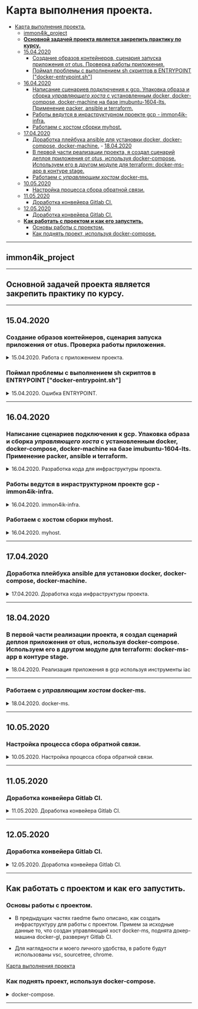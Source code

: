 # Карта выполнения проекта.

- [Карта выполнения проекта.](#карта-выполнения-проекта)
  - [immon4ik_project](#immon4ik_project)
  - [__Основной задачей проекта является закрепить практику по курсу.__](#__основной-задачей-проекта-является-закрепить-практику-по-курсу__)
  - [15.04.2020](#15042020)
    - [Создание образов контейнеров, сценария запуска приложения от otus. Проверка работы приложения.](#создание-образов-контейнеров-сценария-запуска-приложения-от-otus-проверка-работы-приложения)
    - [Поймал проблемы с выполнением sh скриптов в ENTRYPOINT \["docker-entrypoint.sh"\]](#поймал-проблемы-с-выполнением-sh-скриптов-в-entrypoint-docker-entrypointsh)
  - [16.04.2020](#16042020)
    - [Написание сценариев подключения к gcp. Упаковка образа и сборка _управляющего хоста_ с установленным docker, docker-compose, docker-machine на базе imubuntu-1604-lts. Применение packer, ansible и terraform.](#написание-сценариев-подключения-к-gcp-упаковка-образа-и-сборка-_управляющего-хоста_-с-установленным-docker-docker-compose-docker-machine-на-базе-imubuntu-1604-lts-применение-packer-ansible-и-terraform)
    - [Работы ведутся в инраструктурном проекте gcp - immon4ik-infra.](#работы-ведутся-в-инраструктурном-проекте-gcp---immon4ik-infra)
    - [Работаем с хостом сборки myhost.](#работаем-с-хостом-сборки-myhost)
  - [17.04.2020](#17042020)
    - [Доработка плейбука ansible для установки docker, docker-compose, docker-machine.](#доработка-плейбука-ansible-для-установки-docker-docker-compose-docker-machine)  - [18.04.2020](#18042020)
    - [В первой части реализации проекта, я создал сценарий деплоя приложения от otus, используя docker-compose. Используем его в другом модуле для terraform: docker-ms-app в контуре stage.](#в-первой-части-реализации-проекта-я-создал-сценарий-деплоя-приложения-от-otus-используя-docker-compose-используем-его-в-другом-модуле-для-terraform-docker-ms-app-в-контуре-stage)
    - [Работаем с _управляющим хостом_ docker-ms.](#работаем-с-_управляющим-хостом_-docker-ms)
  - [10.05.2020](#10052020)
    - [Настройка процесса сбора обратной связи.](#настройка-процесса-сбора-обратной-связи)
  - [11.05.2020](#11052020)
    - [Доработка конвейера Gitlab CI.](#доработка-конвейера-gitlab-ci)
  - [12.05.2020](#12052020)
    - [Доработка конвейера Gitlab CI.](#доработка-конвейера-gitlab-ci-1)
  - [__Как работать с проектом и как его запустить.__](#__как-работать-с-проектом-и-как-его-запустить__)
    - [Основы работы с проектом.](#основы-работы-с-проектом)
    - [Как поднять проект, используя docker-compose.](#как-поднять-проект-используя-docker-compose)

------------------

## immon4ik_project

------------------

## __Основной задачей проекта является закрепить практику по курсу.__

------------------

## 15.04.2020

### Создание образов контейнеров, сценария запуска приложения от otus. Проверка работы приложения.

<details>
  <summary>15.04.2020. Работа с приложением проекта.</summary>

- Поднятие хоста с помощью docker-machine для тестирования работ приложения от otus.

```bash
export GOOGLE_PROJECT=my_project
docker-machine create --driver google \
 --google-machine-image "ubuntu-os-cloud/global/images/ubuntu-1604-xenial-v20200407" \
 --google-disk-size "50" --google-disk-type "pd-standard" \
 --google-machine-type "n1-standard-1" --google-zone europe-west1-b docker-project

```

- Для проверки работы добавляем правило firewall созданному хосту docker-project.

```bash
gcloud compute firewall-rules create docker-machine-allow-http \
  --allow tcp:80 \
  --target-tags=docker-machine \
  --description="Allow http connections" \
  --direction=INGRESS

gcloud compute firewall-rules create docker-machine-allow-https \
  --allow tcp:443 \
  --target-tags=docker-machine \
  --description="Allow https connections" \
  --direction=INGRESS

gcloud compute firewall-rules create rabbitmq \
  --allow tcp:8081 \
  --target-tags=docker-machine \
  --description="Allow RabbitMQ Mgmt connections" \
  --direction=INGRESS

gcloud compute firewall-rules create project-ui \
  --allow tcp:8000 \
  --target-tags=docker-machine \
  --description="Allow Project UI connections" \
  --direction=INGRESS

```

- Переходим к работе с docker-project.

```bash
eval $(docker-macine env docker-project)

```

- Создадим две сети docker.

```bash
docker network create back_net --subnet=10.0.2.0/24
docker network create front_net --subnet=10.0.1.0/24

```

- Запустим котейнер mongodb в подсети back_net.

```bash
docker run -d --network=back_net --name mongo_db \
 --network-alias=crawler_db mongo:latest

```

- Подключем mongodb к сети front_net.

```bash
docker network connect --alias ui_db front_net mongo_db

```

- Запустим контейнер rabbitmq в подсети back_net.

```bash
# Проброшен порт в консоль управления.
docker run -d --network=back_net -p 8081:15672 --hostname my_rabbit_mq --name rabbit_mq \
 --network-alias=crawler_mq --network-alias=ui_mq rabbitmq:3-management

# Без консоли управления.
docker run -d --network=back_net --hostname my_rabbit_mq --name rabbit_mq \
 --network-alias=crawler_mq --network-alias=ui_mq rabbitmq:3.8.3-alpine

```

- Входим в dockerhub для билда в него образов.

```bash
docker login -u mylogin -p mypass
```

- Пробуем собрать образ для project-crawler.
src/project-crawler/Dockerfile:

```dockerfile
FROM python:3.6.0-alpine

WORKDIR /app
COPY . /app

RUN apk --no-cache --update add build-base=0.4-r1 \
    && pip install -r /app/requirements.txt \
    && apk del build-base

ENV MONGO crawler_db
ENV MONGO_PORT 27017
ENV RMQ_HOST crawler_mq
ENV RMQ_QUEUE project
ENV RMQ_USERNAME guest
ENV RMQ_PASSWORD guest
ENV CHECK_INTERVAL 60
ENV EXCLUDE_URLS .*github.com

RUN chmod +x docker-entrypoint.sh
COPY docker-entrypoint.sh /usr/local/bin/
RUN chmod +x /usr/local/bin/docker-entrypoint.sh
RUN ln -s usr/local/bin/docker-entrypoint.sh /

ENTRYPOINT ["docker-entrypoint.sh"]
# ENTRYPOINT sleep 10 && python3 -u crawler/crawler.py https://vitkhab.github.io/search_engine_test_site/

```

- Пишем docker-entrypoint.sh для контейнера crawler.

```bash
#!/bin/sh
set -e

sleep 5
cd crawler && python3 -u crawler.py https://vitkhab.github.io/search_engine_test_site/

```

- Билдим образ crawler в свой docker hub.

```bash
docker build -t immon/project-crawler:1.0 ./project-crawler

```

- Запустим контейнер с crawler в сети back_net.

```bash
docker run -d --network=back_net --name crawler --restart always \
 --network-alias=crawler immon/project-crawler:1.0

```

- Пишем Dockerfile билда образ для контейнера ui.
src/project-ui/Dockerfile:

```dockerfile
FROM python:3.8.2-alpine

WORKDIR /app
COPY . /app

RUN apk --no-cache --update add build-base=0.5-r1 \
    && pip install -r /app/requirements.txt \
    && apk del build-base

ENV MONGO ui_db
ENV MONGO_PORT 27017
ENV FLASK_APP ui.py

RUN chmod +x docker-entrypoint.sh
COPY docker-entrypoint.sh /usr/local/bin/
RUN chmod +x /usr/local/bin/docker-entrypoint.sh
RUN ln -s usr/local/bin/docker-entrypoint.sh /

ENTRYPOINT ["docker-entrypoint.sh"]
# ENTRYPOINT cd ui && gunicorn ui:app -b 0.0.0.0

```

- Пишем docker-entrypoint.sh для контейнера ui.

```bash
#!/bin/sh
set -e

cd ui && gunicorn ui:app -b 0.0.0.0

```

- Билдим образ project-ui в свой docker hub.

```bash
docker build -t immon/project-ui:1.0 ./project-ui

```

- Запустим контейнер с crawler в сети front_net.

```bash
docker run -d --network=front_net -p 8000:8000 --name ui --restart always \
 --network-alias=ui immon/project-ui:1.0

```

- Пишем параметризированый yml для запуска приложения при помощи docker-compose:
/src/docker-compose.yml

```yml
version: '3.7'
services:
  mongo_db:
    image: ${MONGO_DB_IMAGE}
    volumes:
      - ${MONGO_DB_VOL_NAME}:${MONGO_DB_VOL_DEST}
    networks:
        back_net:
            aliases:
                - ${MONGO_DB_BACK_NET_ALIAS}
        front_net:
            aliases:
                - ${MONGO_DB_FRONT_NET_ALIAS}
  rabbit_mq:
    depends_on:
      - mongo_db
    image: ${RABBIT_MQ_IMAGE}
    volumes:
      - ${RABBIT_MQ_VOL_HOME_NAME}:${RABBIT_MQ_VOL_HOME_DEST}
      - ${RABBIT_MQ_VOL_CONFIG_NAME}:${RABBIT_MQ_VOL_CONFIG_DEST}
    networks:
      back_net:
        aliases:
          - ${RABBIT_MQ_BACK_NET_ALIAS}
  crawler:
    build: ${CRAWLER_BUILD_PATH}
    depends_on:
      - rabbit_mq
    image: ${DOCKER_HUB_USERNAME}/${CRAWLER_IMAGE}:${CRAWLER_IMAGE_VERSION}
    volumes:
      - ${CRAWLER_VOL_NAME}:${CRAWLER_VOL_DEST}
    networks:
      - ${NETWORK_BACK_NET}
  ui:
    build: ${UI_BUILD_PATH}
    depends_on:
      - crawler
    image: ${DOCKER_HUB_USERNAME}/${UI_IMAGE}:${UI_IMAGE_VERSION}
    volumes:
      - ${UI_VOL_NAME}:${UI_VOL_DEST}
    ports:
      - ${UI_PORT}:${UI_PORT}/tcp
    networks:
      - ${NETWORK_FRONT_NET}

volumes:
  db_crawler:
  mq_rabbit_home:
  mq_rabbit_config:
  bot_crawler:
  app_ui:

networks:
  back_net:
    driver: ${NETWORK_BACK_NET_DRIVER}
    ipam:
      driver: default
      config:
        - subnet: ${NETWORK_BACK_NET_SUBNET}
  front_net:
    driver: ${NETWORK_FRONT_NET_DRIVER}
    ipam:
      driver: default
      config:
        - subnet: ${NETWORK_FRONT_NET_SUBNET}

```

- Переменные вынесены в отдельный файл .env, gпример файла, переопределяющего инструкции docker-compose.yml - docker-compose.override.yml.example.
/src/.env

```env
# Общие переменные среды всего проекта.
COMPOSE_PROJECT_NAME=immon4ik_project
DOCKER_HUB_USERNAME=immon
NETWORK_BACK_NET=back_net
NETWORK_FRONT_NET=front_net
NETWORK_BACK_NET_DRIVER=bridge
NETWORK_FRONT_NET_DRIVER=bridge
NETWORK_BACK_NET_SUBNET=10.0.5.0/24
NETWORK_FRONT_NET_SUBNET=10.0.4.0/24

# Переменные среды окружения mongo_db.
MONGO_DB_IMAGE=mongo:latest
MONGO_DB_VOL_NAME=db_crawler
MONGO_DB_VOL_DEST=/data/db
MONGO_DB_BACK_NET_ALIAS=crawler_db
MONGO_DB_FRONT_NET_ALIAS=ui_db

# Переменные среды окружения rabbit_mq.
RABBIT_MQ_IMAGE=rabbitmq:3.8.3-alpine
RABBIT_MQ_VOL_HOME_NAME=mq_rabbit_home
RABBIT_MQ_VOL_HOME_DEST=/var/lib
RABBIT_MQ_VOL_CONFIG_NAME=mq_rabbit_config
RABBIT_MQ_VOL_CONFIG_DEST=/etc/rabbitmq
RABBIT_MQ_BACK_NET_ALIAS=crawler_mq

# Переменные среды окружения crawler.
CRAWLER_BUILD_PATH=./project-crawler
CRAWLER_IMAGE=project-crawler
CRAWLER_IMAGE_VERSION=1.1
CRAWLER_VOL_NAME=bot_crawler
CRAWLER_VOL_DEST=/app

# Переменные среды окружения ui.
UI_BUILD_PATH=./project-ui
UI_IMAGE=project-ui
UI_IMAGE_VERSION=1.1
UI_VOL_NAME=app_ui
UI_VOL_DEST=/app
UI_PORT=8000

```

- Запускаем поднятие приложения, проверку списка контейнеров и их лог с промощью docker-compose:

```bash
dockr-compose up -d
dockr-compose ps -a
dockr-compose logs mongo_db rabbit_mq crawler ui

```

[Карта выполнения проекта](#карта-выполнения-проекта)

</details>

### Поймал проблемы с выполнением sh скриптов в ENTRYPOINT ["docker-entrypoint.sh"]

<details>
  <summary>15.04.2020. Ошибка ENTRYPOINT.</summary>

Ошибка - “exec: “docker-entrypoint.sh”: stat docker-entrypoint.sh: no such file or directory”. На windows хостах их следует создавать с параметром "select end of line sequence" равным LF или в nix системе - <https://stackoverflow.com/questions/55786898/standard-init-linux-go190-exec-user-process-caused-exec-format-error-when-ru>

[Карта выполнения проекта](#карта-выполнения-проекта)

</details>

------------------

## 16.04.2020

### Написание сценариев подключения к gcp. Упаковка образа и сборка _управляющего хоста_ с установленным docker, docker-compose, docker-machine на базе imubuntu-1604-lts. Применение packer, ansible и terraform.

<details>
  <summary>16.04.2020. Разработка кода для инфраструктуры проекта.</summary>

- Для выполнения проекта используется windows хост:

```powershell
Get-ComputerInfo
WindowsBuildLabEx                                       : 14393.3595.amd64fre.rs1_release_inmarket.200312-1730
WindowsCurrentVersion                                   : 6.3
WindowsEditionId                                        : ServerStandard
WindowsInstallationType                                 : Server
[...]
$PSVersionTable.PSVersion
Major  Minor  Build  Revision
-----  -----  -----  --------
5      1      14393  3471

```

- На хост предварительно установлены: 1. VSC - <https://code.visualstudio.com/download>; 2. Python27 - <https://www.python.org/downloads/windows/>; 3. Cloud SDK - <https://cloud.google.com/sdk/docs/>; 4. Ruby - <https://rubyinstaller.org/downloads/>; 5. OpenSSH - <https://github.com/PowerShell/Win32-OpenSSH>

- Установлены дополнения для vsc, сгенерированы и добавлены ssh ключи. Выполнена регистрация и инициализация в gcp - <https://cloud.google.com/?hl=RU>, создан проект в gcp для управляющего хоста на базе imubuntu-1604-lts - immon4ik-infra, создан сервисный аккаунт, скачан json-ключ. Полезный пул комманд:

```powershell
gcloud init
gcloud auth login
gcloud auth list
gcloud projects create PROJECT_ID
gcloud auth application-default login
gcloud iam service-accounts create [SA-NAME] `
    --description "[SA-DESCRIPTION]" `
    --display-name "[SA-DISPLAY-NAME]"

```

[Карта выполнения проекта](#карта-выполнения-проекта)

</details>

### Работы ведутся в инраструктурном проекте gcp - immon4ik-infra.

<details>
  <summary>16.04.2020. immon4ik-infra.</summary>

- Создадим сборочный хост в gcp т.к. для корректной работы связки packer, ansible, terraform предпочтительней использовать *nix систему(_подсистема WSL в процессе тестирования_):

```powershell
gcloud compute instances create myhost `
 --boot-disk-size=10GB `
 --image-family ubuntu-1604-lts `
 --image-project=ubuntu-os-cloud `
 --machine-type=g1-small `
 --tags ih1 `
 --restart-on-failure `
 --metadata-from-file startup-script=gcp/scripts/install.sh
[...]
c
```

- Создаем загрузочный скрипт - <https://cloud.google.com/compute/docs/startupscript#gcloud_2> - gcp/scripts/install.sh:

```bash
#!/bin/bash

# Обновляем и устанавливаем софт.
sudo apt --assume-yes update
sudo apt --assume-yes upgrade
sudo apt --assume-yes install ruby-full ruby-bundler build-essential wget git python-apt python-pip unzip

# Обновляем pip.
sudo pip install --upgrade pip

# Ставим ansible.
sudo apt --assume-yes install ansible

# Переменные среды окружения с актуальными версиями terraform и packer.
export VER_TERRAFORM="0.12.24"
export VER_PACKER="1.5.5"

# Качаем terraform и packer.
sudo wget https://releases.hashicorp.com/terraform/${VER_TERRAFORM}/terraform_${VER_TERRAFORM}_linux_amd64.zip
sudo wget https://releases.hashicorp.com/packer/${VER_PACKER}/packer_${VER_PACKER}_linux_amd64.zip

# Распаковываем terraform и packer.
sudo unzip terraform_${VER_TERRAFORM}_linux_amd64.zip
sudo unzip packer_${VER_PACKER}_linux_amd64.zip

# Ставим terraform и packer.
sudo mv terraform /usr/local/bin/
sudo mv packer /usr/local/bin/

# Линкуем terraform и packer.
sudo -H -u immon4ik bash -c 'which terraform'
sudo -H -u immon4ik bash -c 'which packer'
sudo -H -u immon4ik bash -c 'which ansible'
sudo -H -u immon4ik bash -c 'which pip'

# Проверка версии софта.
git --version
terraform -v
packer -v
ansible --version

```

- Команды для проверки и возможного дебага:

```powershell
ssh immon4ik@ip_myhost
cat /var/log/syslog
sudo google_metadata_script_runner --script-type startup --debug

gcloud compute instances add-metadata myhost `
 --metadata-from-file startup-script=gcp/scripts/install.sh

```

[Карта выполнения проекта](#карта-выполнения-проекта)

</details>

### Работаем с хостом сборки myhost.

<details>
  <summary>16.04.2020. myhost.</summary>

- Выполнена инициализация и вход в gcp. Для синхронизации файлов на хосте сборки и windows хоста настроен плагин для vsc - SFTP - <https://github.com/liximomo/vscode-sftp.git>:  
./vscode/sftp.json  

```json
{
  "name": "myhost",
  "host": "ip_myhost",
  "protocol": "sftp",
  "port": 22,
  "username": "immon4ik",
  "privateKeyPath": "path/my_ssh",
  "remotePath": "path/my_project_folder",
  "downloadOnOpen": true,
  "uploadOnSave": true,
  "watcher": {
    "files": "**/*",
    "autoUpload": true,
    "autoDelete": true
    },
  "ignore": [".vscode", ".git", ".DS_Store"]
}

```

- Пишем шаблон для packer, плейбук для ansible:
/gcp/packer/docker-ms.json

```json
{
    "variables": {
        "project_id": null,
        "source_image_family": null,
        "machine_type": "g1-small",
        "image_description": "img for docker-ms",
        "disk_size": "10",
        "network": "default",
        "tags": "docker-ms"
    },
    "builders": [
        {
            "type": "googlecompute",
            "project_id": "{{ user `project_id` }}",
            "image_name": "docker-ms-{{timestamp}}",
            "image_family": "docker-ms-base",
            "source_image_family": "{{ user `source_image_family` }}",
            "zone": "europe-west1-b",
            "ssh_username": "immon4ik",
            "machine_type": "{{ user `machine_type` }}",
            "image_description": "{{ user `image_description` }}",
            "disk_size": "{{ user `disk_size` }}",
            "network": "{{ user `network` }}",
            "tags": "{{ user `tags` }}"
        }
    ],
    "provisioners": [
        {
            "type": "ansible",
            "playbook_file": "ansible/playbooks/packer_docker_ms.yml"
        }
    ]
}

```

[Карта выполнения проекта](#карта-выполнения-проекта)

</details>

------------------

## 17.04.2020

### Доработка плейбука ansible для установки docker, docker-compose, docker-machine.

<details>
  <summary>17.04.2020. Доработка кода инфраструктуры проекта.</summary>

- Пишем\дорабатываем плейбук ansible для установки docker, docker-compose, docker-machine:
/gcp/ansible/playbooks/packer_docker_ms.yml

```yml
- hosts: all
  become: yes
  gather_facts: false
  tasks:
  - name: Install docker packages
    remote_user: immon4ik
    apt:
      name: "{{ item }}"
      state: present
      update_cache: yes
    with_items:
      - apt-transport-https
      - ca-certificates
      - curl
      - software-properties-common
    tags:
      - docker-ms
  - name: Add Docker s official GPG key
    remote_user: immon4ik
    apt_key:
      url: https://download.docker.com/linux/ubuntu/gpg
      state: present
    tags:
      - docker-ms
  - name: Verify that we have the key with the fingerprint
    remote_user: immon4ik
    apt_key:
      id: 0EBFCD88
      state: present
    tags:
      - docker-ms
  - name: Set up the stable repository
    remote_user: immon4ik
    apt_repository:
      repo: deb [arch=amd64] https://download.docker.com/linux/ubuntu xenial stable
      state: present
      update_cache: yes
    tags:
      - docker-ms
  - name: Update apt packages
    remote_user: immon4ik
    apt:
      update_cache: yes
    tags:
      - docker-ms
  - name: Install docker
    remote_user: immon4ik
    apt:
      name: docker-ce
      state: present
      update_cache: yes
    tags:
      - docker-ms
  - name: Add remote "immon4ik" user to "docker" group
    remote_user: immon4ik
    user:
      name: "immon4ik"
      group: "docker"
      append: yes
    tags:
      - docker-ms
  - name: Install docker-compose
    remote_user: immon4ik
    get_url:
      url : https://github.com/docker/compose/releases/download/1.25.5/docker-compose-Linux-x86_64
      dest: /usr/local/bin/docker-compose
      group: docker
      mode: 'u+x,g+x,o+x'
    tags:
      - docker-ms
  - name: Install docker-machine
    remote_user: immon4ik
    get_url:
      url : https://github.com/docker/machine/releases/download/v0.16.2/docker-machine-Linux-x86_64
      dest: /usr/local/bin/docker-machine
      group: docker
      mode: 'u+x,g+x,o+x'
    tags:
      - docker-ms

```

- Запускаем проверку и создание образа:

```bash
cd gcp
packer validate -var-file=packer/variables.json packer/docker-ms.json
packer build -var-file=packer/variables.json packer/docker-ms.json
[...]
cat /packer/images_version.txt
17.04.2020
----------
ubuntu-1604-lts, docker, docker-compose, docker-machine:
v.1.1 - docker-ms-1587128793
v.1.1 - docker-ms-1587131816
v.1.3 - docker-ms-1587132771
v.1.4 - docker-ms-1587133818
v.1.5 - docker-ms-1587136740

```

- Пишем параметризированную инструкцию по поднятию _управляющего хоста_ используя terraform в виде модуля:  
/gcp/terraform/modules/docker-ms/main.tf

```t
# Основное ресурса инстанса.
resource "google_compute_instance" "docker-ms" {
  count        = var.count_app
  name         = "${var.name_app}-${count.index}"
  machine_type = var.machine_type
  zone         = var.zone
  tags         = var.tags
  boot_disk {
    initialize_params {
      image = var.app_disk_image
    }
  }

  # Метки
  labels = {
    ansible_group = var.label_ansible_group
    env           = var.label_env
  }

  # Параметры пользователя.
  metadata = {
    ssh-keys = "${var.user_name}:${file(var.public_key_path)}"
  }

  # Настройки сети.
  network_interface {
    network = var.network_name
    access_config {
      nat_ip = google_compute_address.app_ip.address
    }
  }

  # Параметры подключения провижионеров.
  connection {
    type        = var.connection_type
    host        = self.network_interface[0].access_config[0].nat_ip
    user        = var.user_name
    agent       = false
    private_key = file(var.private_key_path)
  }

  # Зависимости.
  # depends_on = [var.modules_depends_on]

  # Провижионеры.
  # provisioner "file" {
  #   source      = "${path.module}/files/set_env.sh"
  #   destination = "/tmp/set_env.sh"
  # }

  # provisioner "remote-exec" {
  #   inline = [
  #     "/bin/chmod +x /tmp/set_env.sh",
  #     "/tmp/set_env.sh ${var.database_url}",
  #   ]
  # }
}

# Основное ресурса брандмауэра.
# resource "google_compute_firewall" "firewall_puma" {
#   name    = var.fw_name
#   network = var.network_name
#   allow {
#     protocol = var.fw_allow_protocol
#     ports    = var.fw_allow_ports
#   }
#   source_ranges = var.fw_source_ranges
#   target_tags   = var.tags
# }

# Основное ресурса адреса хоста.
resource "google_compute_address" "app_ip" {
  name   = var.app_ip_name
  region = var.region
}

```

- Параметризируем переменные модуля docker-ms:  
/gcp/terraform/modules/docker-ms/variables.tf

```t
variable count_app {
  type    = string
  default = "1"
}

variable name_app {
  type    = string
  default = "docker-ms"
}

variable machine_type {
  type    = string
  default = "g1-small"
}

variable zone {
  type    = string
  default = "europe-west1-b"
}

variable region {
  type    = string
  default = "europe-west-1"
}

variable tags {
  type    = list(string)
  default = ["docker-ms", "http-server"]
}

variable app_disk_image {
  default = "docker-ms-1587136740"
}

variable label_ansible_group {
  type    = string
  default = "docker-ms"
}

variable label_env {
  type        = string
  description = "dev, stage, prod and etc."
  default     = "dev"
}

variable network_name {
  type    = string
  default = "default"
}

variable user_name {
  type    = string
  default = "immon4ik"
}

variable public_key_path {
  type    = string
  default = ""
}

variable private_key_path {
  type    = string
  default = ""
}

variable connection_type {
  type    = string
  default = "ssh"
}

variable app_ip_name {
  type    = string
  default = "docker-ms-ip"
}

variable fw_name {
  type    = string
  default = "allow-project-default"
}

variable fw_allow_protocol {
  type    = string
  default = "tcp"
}

variable fw_allow_ports {
  type    = list(string)
  default = ["8000"]
}

variable fw_source_ranges {
  type    = list(string)
  default = ["0.0.0.0/0"]
}

variable modules_depends_on {
  type    = any
  default = null
}

```

- Добавляем вывод внешнего адреса поднятого _управляющего хоста_:
/gcp/terraform/modules/docker-ms/outputs.tf

```t
output "docker-ms_external_ip" {
  value = google_compute_instance.docker-ms[*].network_interface[0].access_config[0].nat_ip
}

```

- Напишем сценарий для поднятия _управляющего хоста_ в рамках контура dev:
/gcp/terraform/dev/main.tf

```t
terraform {
  # Версия terraform
  required_version = "~>0.12.24"
}

provider "google" {
  # Версия провайдера
  version = "~>2.15"
  project = var.project
  region  = var.region
}

module "docker-ms" {
  source           = "../modules/docker-ms"
  public_key_path  = var.public_key_path
  private_key_path = var.private_key_path
  zone             = var.zone
  region           = var.region
  app_disk_image   = var.app_disk_image
  label_env        = var.label_env
}

module "vpc" {
  source           = "../modules/vpc"
  source_ranges    = var.source_ranges
  public_key_path  = var.public_key_path
  private_key_path = var.private_key_path
}

```

- Параметризируем переменные контура dev:
/gcp/terraform/dev/variables.tf

```t
variable project {
  description = "Project ID"
}
variable region {
  description = "Region"
  default     = "europe-west1"
}

variable zone {
  description = "Zone"
  default     = "europe-west1-b"
}

variable public_key_path {
  description = "Path to the public key used for ssh access"
}

variable private_key_path {
  description = "Path to the private key used for ssh access"
}
variable disk_image {
  description = "Disk image"
}

variable count_app {
  default = "1"
}

variable name_app {
  default = "docker-ms"
}

variable health_check_port {
  description = "Port for healthcheck backend service."
}

variable instance_group_name_port {
  default = "http"
}

variable instance_group_port {
  default = "8000"
}

variable forwarding_rule_port_range {
  default = "80"
}

variable hc_check_interval_sec {
  default = "1"
}

variable hc_timeout_sec {
  default = "1"
}

variable app_disk_image {
  description = "Disk image for docker-ms"
  default     = "docker-ms-1587136740"
}

variable label_env {
  type        = string
  description = "dev, stage, prod and etc."
  default     = "dev"
}

variable source_ranges {
  description = "Allowed IP addresses"
  default     = ["0.0.0.0/0"]
}

```

- Изменяем значения переменных для контура dev:
/gcp/terraform/dev/terraform.tfvats

```t
project               = "immon4ik-infra"
public_key_path       = "~/otus/key/ssh/immon4ik.pub"
private_key_path      = "~/otus/key/ssh/immon4ik.pri"
disk_image            = "docker-ms-1587136740"
count_app             = "1"
health_check_port     = "8000"
hc_check_interval_sec = "1"
hc_timeout_sec        = "1"
label_env             = "dev"

```

- Переходим в папку контура dev. Форматируем синтаксис terraform. Инициализируем модули, проверяем возможность создания и собираем _управляющий хост_:

```bash
cd dev
terraform init
terraform fmt
terraform plan
terraform apply --auto-approve

```

- Полезные команды:

```bash
terraform import module.vpc.google_compute_firewall.firewall_ssh default-allow-ssh

```

- Входим на созданный хост. Проверяем работоспособность docker, docker-compose и docker-machine. __Данный хост в дальнейшем планируется использовать, как _управляющий хост_, для реализации управления жизнью приложения при помощи Gitlab CI.__

[Карта выполнения проекта](#карта-выполнения-проекта)

</details>

------------------

## 18.04.2020

### В первой части реализации проекта, я создал сценарий деплоя приложения от otus, используя docker-compose. Используем его в другом модуле для terraform: docker-ms-app в контуре stage.

<details>
  <summary>18.04.2020. Реализация приложения в gcp используя инструменты iac</summary>

- Пишем параметризированную инструкцию по поднятию _управляющего хоста_ используя terraform в виде модуля:  
/gcp/terraform/modules/docker-ms-app/main.tf

```t
# Основное ресурса инстанса.
resource "google_compute_instance" "docker-ms-app" {
  count        = var.count_app
  name         = "${var.name_app}-${count.index}"
  machine_type = var.machine_type
  zone         = var.zone
  tags         = var.tags
  boot_disk {
    initialize_params {
      image = var.app_disk_image
    }
  }

  # Метки
  labels = {
    ansible_group = var.label_ansible_group
    env           = var.label_env
  }

  # Параметры пользователя.
  metadata = {
    ssh-keys = "${var.user_name}:${file(var.public_key_path)}"
  }

  # Настройки сети.
  network_interface {
    network = var.network_name
    access_config {
      nat_ip = google_compute_address.docker-ms-app-app_ip.address
    }
  }

  # Параметры подключения провижионеров.
  connection {
    type        = var.connection_type
    host        = self.network_interface[0].access_config[0].nat_ip
    user        = var.user_name
    agent       = false
    private_key = file(var.private_key_path)
  }

  # Зависимости.
  # depends_on = [var.modules_depends_on]

  # Провижионеры.
  provisioner "file" {
    source      = "${path.module}/files/"
    destination = "/tmp"
  }

  provisioner "remote-exec" {
    inline = [
      "/bin/chmod +x /tmp/deploy.sh",
      "/tmp/deploy.sh",
    ]
  }
}

# Основное ресурса брандмауэра.
resource "google_compute_firewall" "firewall_otus_app" {
  name    = var.fw_name
  network = var.network_name
  allow {
    protocol = var.fw_allow_protocol
    ports    = var.fw_allow_ports
  }
  source_ranges = var.fw_source_ranges
  target_tags   = var.tags
}

# Основное ресурса адреса хоста.
resource "google_compute_address" "docker-ms-app-app_ip" {
  name   = var.app_ip_name
  region = var.region
}

```

- Параметризируем переменные модуля docker-ms-app:  
/gcp/terraform/modules/docker-ms-app/variables.tf

```t
variable count_app {
  type    = string
  default = "1"
}

variable name_app {
  type    = string
  default = "docker-ms-app"
}

variable machine_type {
  type    = string
  default = "g1-small"
}

variable zone {
  type    = string
  default = "europe-west1-b"
}

variable region {
  type    = string
  default = "europe-west-1"
}

variable tags {
  type    = list(string)
  default = ["docker-ms", "http-server", "docker"]
}

variable app_disk_image {
  default = "docker-ms-1587136740"
}

variable label_ansible_group {
  type    = string
  default = "docker-ms"
}

variable label_env {
  type        = string
  description = "dev, stage, prod and etc."
  default     = "stage"
}

variable network_name {
  type    = string
  default = "default"
}

variable user_name {
  type    = string
  default = "immon4ik"
}

variable public_key_path {
  type    = string
  default = ""
}

variable private_key_path {
  type    = string
  default = ""
}

variable connection_type {
  type    = string
  default = "ssh"
}

variable app_ip_name {
  type    = string
  default = "docker-ms-app-ip"
}

variable fw_name {
  type    = string
  default = "allow-project-default"
}

variable fw_allow_protocol {
  type    = string
  default = "tcp"
}

variable fw_allow_ports {
  type    = list(string)
  default = ["8000"]
}

variable fw_source_ranges {
  type    = list(string)
  default = ["0.0.0.0/0"]
}

variable modules_depends_on {
  type    = any
  default = null
}

```

- Изменяем значения переменных для контура stage:
/gcp/terraform/dev/terraform.tfvats

```t
project               = "immon4ik-infra"
public_key_path       = "~/otus/key/ssh/immon4ik-for-terraform.pub"
private_key_path      = "~/otus/key/ssh/immon4ik-for-terraform.pri"
disk_image            = "docker-ms-1587136740"
count_app             = "1"
health_check_port     = "8000"
hc_check_interval_sec = "1"
hc_timeout_sec        = "1"
label_env             = "stage"

```

- Переходим в папку контура stage. Форматируем синтаксис terraform. Инициализируем модули, проверяем возможность создания и собираем _хост с приложением от otus_:

```bash
cd stage
terraform init
terraform fmt
terraform plan
terraform apply --auto-approve

```

__Заходим в браузере, по адресу созданного хоста и проверяем работоспособность приложения: <http://iphost:8000>__

__В дополнение были созданы вспомогательные параметризированнные модули. Весь актуальный код можно найти в /gcp.__

[Карта выполнения проекта](#карта-выполнения-проекта)

</details>

------------------

### Работаем с _управляющим хостом_ docker-ms.

<details>
  <summary>18.04.2020. docker-ms.</summary>

- Выполнена инициализация и вход в gcp. Для разграничения зон был создан отдельный проект immon4ik-docker.

```bash
gcloud init
gcloud auth login
gcloud auth list
gcloud auth application-default login
export GOOGLE_PROJECT=my_project

```

- Cинхронизации файлов windows хоста и _управляющего хоста_ настроена через плагин для vsc - SFTP - <https://github.com/liximomo/vscode-sftp.git>.

- Проверяем наличие необходимых правил firewall(80,443,8000) в проекте immon4ik-docker, при необходимости добавляем недостающие.

```bash
gcloud compute firewall-rules list

gcloud compute firewall-rules create docker-machine-allow-http \
  --allow tcp:80 \
  --target-tags=docker-machine \
  --description="Allow http connections" \
  --direction=INGRESS

gcloud compute firewall-rules create docker-machine-allow-https \
  --allow tcp:443 \
  --target-tags=docker-machine \
  --description="Allow https connections" \
  --direction=INGRESS

gcloud compute firewall-rules create rabbitmq \
  --allow tcp:8081 \
  --target-tags=docker-machine \
  --description="Allow RabbitMQ Mgmt connections" \
  --direction=INGRESS

gcloud compute firewall-rules create project-ui \
  --allow tcp:8000 \
  --target-tags=docker-machine \
  --description="Allow Project UI connections" \
  --direction=INGRESS

```

- Создан хост docker-gl используя docker-machine:

```bash
docker-machine create --driver google \
 --google-machine-image "ubuntu-os-cloud/global/images/ubuntu-1604-xenial-v20200407" \
 --google-disk-size "50" --google-disk-type "pd-standard" \
 --google-machine-type "n1-standard-1" --google-zone europe-west1-b docker-gl

```

- Переходим к работе с docker-gl.

```bash
eval $(docker-machine env docker-gl)

```

- Пишем сценарий установки Gitlab на хост docker-gl:  
gitlab-ci/docker-compose.yml

```yml
web:
  image: 'gitlab/gitlab-ce:latest'
  restart: always
  hostname: 'gitlab.example.com'
  environment:
    GITLAB_OMNIBUS_CONFIG: |
      external_url '${GITLAB_CI_URL:-http://127.0.0.1}'
  ports:
    - '80:80'
    - '443:443'
    - '2222:22'
  volumes:
    - '/srv/gitlab/config:/etc/gitlab'
    - '/srv/gitlab/logs:/var/log/gitlab'
    - '/srv/gitlab/data:/var/opt/gitlab'

```

- Поднимаем контейнер с GitLab CI на хосте docker-gitlab используя docker-compose:

```bash
export GITLAB_CI_URL=http://my_docker-gl_host_ip/
docker-machine ssh docker-gl sudo mkdir -p /srv/gitlab/config /srv/gitlab/data /srv/gitlab/logs
docker-compose -f ./gitlab-ci/docker-compose.yml config
docker-compose -f ./gitlab-ci/docker-compose.yml up -d

```

- Проверяем работу Gitlab CI - <http://my_docker-gl_host_ip/>. Регистрируем пароль root. Создаем группу\проект для билда-теста-деплоя-дестроя приложения от otus.

- Переходим в папку синхронизированную с windows хоста, создаем репо в Gitlab CI и пушим туда наши наработки:

```git
cd project
git remote add gitlab http://my_docker-gl_host_ip/my_group/my_project.git
git push gitlab gitlab-ci-otus-app

```

- Пишем скрипт, автоматизирующих запуск gitlab-runner на хосте. Т.к. планируется работа c __docker in docker(dind)__ учтена необходимость присутствие сертификатов. Для этого определены сертификаты хоста docker-gitlab и импортированы в переменные(*решение тестовое, не самое безопасное, вижу решение в монтировании volume с сертификатами MOUNT_POINT: /builds/$CI_PROJECT_PATH/mnt_*):  
/gitlab-ci/run_reg_runner.sh

```bash
#!/bin/bash
set -evx

# Переменные для успешного запуска gitlab-runner:
export GITLAB_CI_URL=http://my_docker-gl_host_ip/
export GITLAB_CI_TOKEN=my_gitlab_ci_token
export RUNNER_NAME=${RANDOM}-gitlab-runner

# Получение пересенных среды docker-gitlab:
docker-machine env docker-gl

# Добавление переменных с содержанием сертификатов:
export DOCKER_HOST_CA_FILE=$(cat $DOCKER_CERT_PATH/ca.pem)
export DOCKER_HOST_CERT_FILE=$(cat $DOCKER_CERT_PATH/cert.pem)
export DOCKER_HOST_KEY_FILE=$(cat $DOCKER_CERT_PATH/key.pem)

# Запускаем gitlab-runner:
docker run -d --name $RUNNER_NAME --restart always \
  -v /srv/${RUNNER_NAME}/config:/etc/gitlab-runner \
  -v /var/run/docker.sock:/var/run/docker.sock \
  -v /home/docker-user/crt:/builds/homework/example \
  gitlab/gitlab-runner:latest

# Регистрируем и добавляем переменные сертификатов в запущенный gitlab-runner:
docker exec -it $RUNNER_NAME gitlab-runner register \
  --run-untagged \
  --locked=false \
  --non-interactive \
  --url ${GITLAB_CI_URL:-http://127.0.0.1} \
  --registration-token $GITLAB_CI_TOKEN \
  --description "docker-runner" \
  --tag-list "linux,xenial,ubuntu,docker" \
  --executor docker \
  --docker-image "alpine:latest" \
  --docker-privileged \
  --docker-volumes "docker-certs-client:/certs/client" \
  --env "DOCKER_DRIVER=overlay2" \
  --env "DOCKER_TLS_CERTDIR=/certs" \
  --env "DOCKER_HOST_CA_FILE=$(cat $DOCKER_CERT_PATH/ca.pem)" \
  --env "DOCKER_HOST_CERT_FILE=$(cat $DOCKER_CERT_PATH/cert.pem)" \
  --env "DOCKER_HOST_KEY_FILE=$(cat $DOCKER_CERT_PATH/key.pem)"

```

- Выполнен вход в dockerhub и регистрация переменных среды оружения для последующего пуша в личный dockerhub сбилженых образов приложения от otus.

```bash
export DOCKER_HUB_LOGIN=mylogin
export DOCKER_HUB_PASSWORD=mypassword
docker login -u $DOCKER_HUB_LOGIN -p $DOCKER_HUB_PASSWORD

```

- Интегрированы оповещения от Gitlab CI в мой канал slack(#pavel-batsev - <https://devops-team-otus.slack.com/archives/CRTMNFU4U>), используя встроенную интеграцию Gitlab и добавленное в канал slack приложение Incoming WebHooks.

- Пишем сценарий .gitlab-ci.yml для реализации билда образов и их пуша в мой dockerhub, теста-деплоя-дестроя приложения от otus с приминением dind:  
.gitlab-ci.yml

```yml
stages:
    - build
    - test
    - review
    - stage
    - production
build_job:
    stage: build
    image: 'docker:19.03.8'
    services:
        - 'docker:19.03.8-dind'
    before_script:
        - 'docker info'
        - 'docker login -u $DOCKER_HUB_LOGIN -p $DOCKER_HUB_PASSWORD'
        - 'docker image ls'
    script:
        - 'echo ''Building'''
        - 'docker build -t ${DOCKER_HUB_LOGIN:-user}/otus-app-ui:${CI_COMMIT_TAG:-1.0.0}.${CI_COMMIT_SHORT_SHA:-0} ./src/project-ui'
        - 'docker push ${DOCKER_HUB_LOGIN:-user}/otus-app-ui:${CI_COMMIT_TAG:-1.0.0}.${CI_COMMIT_SHORT_SHA:-0}'
        - 'docker build -t ${DOCKER_HUB_LOGIN:-user}/otus-app-crawler:${CI_COMMIT_TAG:-1.0.0}.${CI_COMMIT_SHORT_SHA:-0} ./src/project-crawler'
        - 'docker push ${DOCKER_HUB_LOGIN:-user}/otus-app-crawler:${CI_COMMIT_TAG:-1.0.0}.${CI_COMMIT_SHORT_SHA:-0}'
    after_script:
        - 'docker image ls'
test_unit_job:
    stage: test
    script:
        - 'echo ''Testing 1'''
test_integration_job:
    stage: test
    script:
        - 'echo ''Testing 2'''
deploy_dev_job:
    stage: review
    script:
        - 'echo ''Deploy on dev'''
    environment:
        name: dev
        url: 'http://dev.example.com'
branch_review:
    stage: review
    image: 'docker:19.03.8'
    variables:
        DOCKER_TLS_VERIFY: '1'
        DOCKER_HOST: 'tcp://$CI_SERVER_HOST:2376'
        DOCKER_CERT_PATH: /tmp/$CI_COMMIT_REF_NAME
        COMPOSE_PROJECT_NAME: $COMPOSE_PROJECT_NAME
        DOCKER_HUB_USERNAME: $DOCKER_HUB_USERNAME
        NETWORK_BACK_NET: $NETWORK_BACK_NET
        NETWORK_FRONT_NET: $NETWORK_FRONT_NET
        NETWORK_BACK_NET_DRIVER: $NETWORK_BACK_NET_DRIVER
        NETWORK_FRONT_NET_DRIVER: $NETWORK_FRONT_NET_DRIVER
        NETWORK_BACK_NET_SUBNET: $NETWORK_BACK_NET_SUBNET
        NETWORK_FRONT_NET_SUBNET: $NETWORK_FRONT_NET_SUBNET
        MONGO_DB_IMAGE: $MONGO_DB_IMAGE
        MONGO_DB_VOL_NAME: $MONGO_DB_VOL_NAME
        MONGO_DB_VOL_DEST: $MONGO_DB_VOL_DEST
        MONGO_DB_BACK_NET_ALIAS: $MONGO_DB_BACK_NET_ALIAS
        MONGO_DB_FRONT_NET_ALIAS: $MONGO_DB_FRONT_NET_ALIAS
        RABBIT_MQ_IMAGE: $RABBIT_MQ_IMAGE
        RABBIT_MQ_VOL_HOME_NAME: $RABBIT_MQ_VOL_HOME_NAME
        RABBIT_MQ_VOL_HOME_DEST: $RABBIT_MQ_VOL_HOME_DEST
        RABBIT_MQ_VOL_CONFIG_NAME: $RABBIT_MQ_VOL_CONFIG_NAME
        RABBIT_MQ_VOL_CONFIG_DEST: $RABBIT_MQ_VOL_CONFIG_DEST
        RABBIT_MQ_BACK_NET_ALIAS: $RABBIT_MQ_BACK_NET_ALIAS
        CRAWLER_BUILD_PATH: $CRAWLER_BUILD_PATH
        CRAWLER_IMAGE: $CRAWLER_IMAGE
        CRAWLER_IMAGE_VERSION: $CRAWLER_IMAGE_VERSION
        CRAWLER_VOL_NAME: $CRAWLER_VOL_NAME
        CRAWLER_VOL_DEST: $CRAWLER_VOL_DEST
        UI_BUILD_PATH: $UI_BUILD_PATH
        UI_IMAGE: $UI_IMAGE
        UI_IMAGE_VERSION: $UI_IMAGE_VERSION
        UI_VOL_NAME: $UI_VOL_NAME
        UI_VOL_DEST: $UI_VOL_DEST
        UI_PORT: $UI_PORT
    before_script:
        - 'mkdir -p $DOCKER_CERT_PATH'
        - 'echo "$DOCKER_HOST_CA_FILE" > $DOCKER_CERT_PATH/ca.pem'
        - 'echo "$DOCKER_HOST_CERT_FILE" > $DOCKER_CERT_PATH/cert.pem'
        - 'echo "$DOCKER_HOST_KEY_FILE" > $DOCKER_CERT_PATH/key.pem'
        - 'echo "DOCKER_CERT_PATH=$DOCKER_CERT_PATH"'
        - 'ls -a $DOCKER_CERT_PATH'
        - 'echo "DOCKER_HOST=$DOCKER_HOST"'
        - 'docker info'
        - 'docker login -u $DOCKER_HUB_LOGIN -p $DOCKER_HUB_PASSWORD'
        - 'apk add py-pip python-dev libffi-dev openssl-dev gcc libc-dev make'
        - 'pip install docker-compose'
        - 'docker-compose --version'
        - 'docker ps -as'
        - 'docker image ls'
        - 'source ./src/.env'
        - 'echo ${UI_PORT}'
        - 'docker-compose -f ./src/docker-compose.yml config'
    after_script:
        - 'docker ps -as'
        - 'docker image ls'
    only:
        - branches
    except:
        - master
    script:
        - 'echo "Deploy on branch/$CI_COMMIT_REF_NAME environment"'
        - 'docker-compose -f ./src/docker-compose.yml up -d'
    environment:
        name: branch/$CI_COMMIT_REF_NAME
        url: 'http://$CI_SERVER_HOST:8000'
        on_stop: stop_branch_review
        auto_stop_in: '3 days'
stop_branch_review:
    stage: review
    image: 'docker:19.03.8'
    variables:
        DOCKER_TLS_VERIFY: '1'
        DOCKER_HOST: 'tcp://$CI_SERVER_HOST:2376'
        DOCKER_CERT_PATH: /tmp/$CI_COMMIT_REF_NAME
        COMPOSE_PROJECT_NAME: $COMPOSE_PROJECT_NAME
        DOCKER_HUB_USERNAME: $DOCKER_HUB_USERNAME
        NETWORK_BACK_NET: $NETWORK_BACK_NET
        NETWORK_FRONT_NET: $NETWORK_FRONT_NET
        NETWORK_BACK_NET_DRIVER: $NETWORK_BACK_NET_DRIVER
        NETWORK_FRONT_NET_DRIVER: $NETWORK_FRONT_NET_DRIVER
        NETWORK_BACK_NET_SUBNET: $NETWORK_BACK_NET_SUBNET
        NETWORK_FRONT_NET_SUBNET: $NETWORK_FRONT_NET_SUBNET
        MONGO_DB_IMAGE: $MONGO_DB_IMAGE
        MONGO_DB_VOL_NAME: $MONGO_DB_VOL_NAME
        MONGO_DB_VOL_DEST: $MONGO_DB_VOL_DEST
        MONGO_DB_BACK_NET_ALIAS: $MONGO_DB_BACK_NET_ALIAS
        MONGO_DB_FRONT_NET_ALIAS: $MONGO_DB_FRONT_NET_ALIAS
        RABBIT_MQ_IMAGE: $RABBIT_MQ_IMAGE
        RABBIT_MQ_VOL_HOME_NAME: $RABBIT_MQ_VOL_HOME_NAME
        RABBIT_MQ_VOL_HOME_DEST: $RABBIT_MQ_VOL_HOME_DEST
        RABBIT_MQ_VOL_CONFIG_NAME: $RABBIT_MQ_VOL_CONFIG_NAME
        RABBIT_MQ_VOL_CONFIG_DEST: $RABBIT_MQ_VOL_CONFIG_DEST
        RABBIT_MQ_BACK_NET_ALIAS: $RABBIT_MQ_BACK_NET_ALIAS
        CRAWLER_BUILD_PATH: $CRAWLER_BUILD_PATH
        CRAWLER_IMAGE: $CRAWLER_IMAGE
        CRAWLER_IMAGE_VERSION: $CRAWLER_IMAGE_VERSION
        CRAWLER_VOL_NAME: $CRAWLER_VOL_NAME
        CRAWLER_VOL_DEST: $CRAWLER_VOL_DEST
        UI_BUILD_PATH: $UI_BUILD_PATH
        UI_IMAGE: $UI_IMAGE
        UI_IMAGE_VERSION: $UI_IMAGE_VERSION
        UI_VOL_NAME: $UI_VOL_NAME
        UI_VOL_DEST: $UI_VOL_DEST
        UI_PORT: $UI_PORT
    before_script:
        - 'mkdir -p $DOCKER_CERT_PATH'
        - 'echo "$DOCKER_HOST_CA_FILE" > $DOCKER_CERT_PATH/ca.pem'
        - 'echo "$DOCKER_HOST_CERT_FILE" > $DOCKER_CERT_PATH/cert.pem'
        - 'echo "$DOCKER_HOST_KEY_FILE" > $DOCKER_CERT_PATH/key.pem'
        - 'echo "DOCKER_CERT_PATH=$DOCKER_CERT_PATH"'
        - 'ls -a $DOCKER_CERT_PATH'
        - 'echo "DOCKER_HOST=$DOCKER_HOST"'
        - 'docker info'
        - 'docker login -u $DOCKER_HUB_LOGIN -p $DOCKER_HUB_PASSWORD'
        - 'apk add py-pip python-dev libffi-dev openssl-dev gcc libc-dev make'
        - 'pip install docker-compose'
        - 'docker-compose --version'
        - 'docker ps -as'
        - 'docker image ls'
        - 'source ./src/.env'
        - 'echo ${UI_PORT}'
        - 'docker-compose -f ./src/docker-compose.yml config'
    after_script:
        - 'docker ps -as'
        - 'docker image ls'
    only:
        - branches
    except:
        - master
    when: manual
    script:
        - 'echo ''Remove branch review app'''
        - 'docker-compose -f ./src/docker-compose.yml down'
        - 'docker image rm -f $(docker image ls -q ${DOCKER_HUB_LOGIN:-user}/otus-app-ui) || echo'
        - 'docker image rm -f $(docker image ls -q ${DOCKER_HUB_LOGIN:-user}/otus-app-crawler) || echo'
        - 'docker image rm -f $(docker image ls -q --filter ''dangling=true'') || echo'
    environment:
        name: branch/$CI_COMMIT_REF_NAME
        action: stop
staging:
    stage: stage
    when: manual
    only:
        - /^\d+\.\d+\.\d+/
    script:
        - 'echo ''Deploy on stage'''
    environment:
        name: stage
        url: 'https://beta.example.com'
production:
    stage: production
    when: manual
    only:
        - /^\d+\.\d+\.\d+/
    script:
        - 'echo ''Deploy on production'''
    environment:
        name: production
        url: 'https://example.com'

```

- Выполняем коммит в репо Gitlab CI и проверяем результат. В браузре открываем <http://my_docker-gl_host_ip:8000>. Полезные команды диагностики:

```bash
docker-compose ps
docker-compose logs $(docker-compose ps -aq)

```

__(_В основе своей проектная стадия для mvp завершена._)__  
__В следующей части будет добавлено тестирование, мониторинг, логирование. Доработаны\автоматизированы процессы разворачивания инфраструктуры и приложения. Т.к. разработка и документация ведётся в одиночку, то в зависимости от сроков, для оркестрации контейнеров планируется использовать kuber.__

[Карта выполнения проекта](#карта-выполнения-проекта)

</details>

------------------

## 10.05.2020

### Настройка процесса сбора обратной связи.

<details>
  <summary>10.05.2020. Настройка процесса сбора обратной связи.</summary>

- Внедрим unit тестирование crawler и ui. Для этого доработаем gitlab-ci.yml:

```yml
[...]
test_unit_job_ui:
    stage: test
    image: 'python:3.8.2-alpine'
    services:
        - 'python:3.8.2-alpine'
    before_script:
        - 'cd src/project-ui/ && pip install -r requirements.txt -r requirements-test.txt'
    script:
        - 'echo ''Testing otus-app-ui'''
        - 'python -m unittest discover -s tests/'
        - 'coverage run -m unittest discover -s tests/'
        - 'coverage report --include ui/ui.py'
test_unit_job_crawler:
    stage: test
    image: 'python:3.6.0-alpine'
    services:
        - 'python:3.6.0-alpine'
    before_script:
        - 'cd src/project-crawler/ && pip install -r requirements.txt -r requirements-test.txt'
    script:
        - 'echo ''Testing otus-app-crawler'''
        - 'python -m unittest discover -s tests/'
        - 'coverage run -m unittest discover -s tests/'
        - 'coverage report --include crawler/crawler.py'
[...]

```

__Добавим мониторинг\логирование\трейсинг в наш проект. Для этого создадим в корне репо каталог monlog и добавим в него наши наработки из домашних заданий, кастомизировав их согласно потребностям моего проекта:__

- В каталогах микросрвсов создадим скрипты сборки docker_build.sh по следующему типу:

```bash
#!/bin/bash
set -eu

docker build -t $DOCKER_HUB_LOGIN/fluentd:prj .

```

- В корне репо для упрощения реализации создадим Makefile и сформируем его согласно потребностям моего проекта:

```makefile
APP_IMAGES := project-ui project-crawler rabbitmq
MON_IMAGES := rabbitmq_exporter mongodb_exporter cloudprober_exporter alertmanager telegraf grafana prometheus
LOG_IMAGES := fluentd
DOCKER_COMMANDS := build push imgrm
COMPOSE_COMMANDS := config up down logs
COMPOSE_COMMANDS_MON := configmon upmon downmon logsmon
COMPOSE_COMMANDS_LOG := configlog uplog downlog
COMPOSE_COMMANDS_DEL := downall

ifeq '$(strip $(DOCKER_HUB_LOGIN))' ''
  $(warning Variable DOCKER_HUB_LOGIN is not defined, using value 'user')
  DOCKER_HUB_LOGIN := immon
endif

ENV_APP_FILE := $(shell echo 'src/.env_gl')
ENV_MONLOG_FILE := $(shell echo 'monlog/.env_gl')
ENV_DEL_FILE := $(shell echo '.env_del_gl')

bsgl:
 bash before_script.sh; cd -

build: $(APP_IMAGES) $(MON_IMAGES) $(LOG_IMAGES)

$(APP_IMAGES):
 cd -; cd src/$@; bash docker_build_gl.sh; cd -

$(MON_IMAGES):
 cd -; cd monlog/monitoring/$@; bash docker_build_gl.sh; cd -; cd -

$(LOG_IMAGES):
 cd -; cd monlog/logging/$@; bash docker_build_gl.sh; cd -; cd -

push:
ifneq '$(strip $(DOCKER_HUB_PASSWORD))' ''
 @docker login -u $(DOCKER_HUB_LOGIN) -p $(DOCKER_HUB_PASSWORD)
 $(foreach i,$(APP_IMAGES) $(MON_IMAGES) $(LOG_IMAGES),docker push $(DOCKER_HUB_LOGIN)/$(i);)
else
 @echo 'Variable DOCKER_HUB_PASSWORD is not defined, cannot push images'
endif

imgrm:
 @echo "Remove all non running containers"
 -docker rm `docker ps -q -f status=exited`
 @echo "Delete all untagged/dangling (<none>) images"
 -docker rmi `docker images -q -f dangling=true`

$(COMPOSE_COMMANDS):
 cd -; docker-compose --env-file $(ENV_APP_FILE) -f src/docker-compose-gl.yml $(subst up,up -d,$@)

$(COMPOSE_COMMANDS_MON):
 cd -; docker-compose --env-file $(ENV_MONLOG_FILE) -f monlog/docker-compose-monitoring-gl.yml $(subst mon,,$(subst up,up -d,$@))

$(COMPOSE_COMMANDS_LOG):
 cd -; docker-compose --env-file $(ENV_MONLOG_FILE) -f monlog/docker-compose-logging-gl.yml $(subst log,,$(subst up,up -d,$@))

$(COMPOSE_COMMANDS_DEL):
 docker-compose --env-file $(ENV_DEL_FILE) -f docker-compose-del-gl.yml $(subst all,,$(subst up,up -d,$@)) -v

$(APP_IMAGES) $(MON_IMAGES) $(DOCKER_COMMANDS) $(COMPOSE_COMMANDS) $(COMPOSE_COMMANDS_MON) $(COMPOSE_COMMANDS_LOG) $(COMPOSE_COMMANDS_DEL): FORCE

FORCE:

```

- В процессе внедрения мониторинга\логирования\трейсинаг доработаны множество инструментов, с полным списком можно ознакомиться в каталоге monlog.

[Карта выполнения проекта](#карта-выполнения-проекта)

</details>

------------------

## 11.05.2020

### Доработка конвейера Gitlab CI.

<details>
  <summary>11.05.2020. Доработка конвейера Gitlab CI.</summary>

- Реализация всех компонентов проекта приложение\мониторинг\логирование планируется на одном хосте, поэтому добавлены ресурсы для хоста docker-gl.

- Согласно рекомендациям от куратора проекта доработан .gitlab-ci.yml:

```yml
stages:
    - build
    - test
    - review
    - stage
    - production
build_job:
    stage: build
    image: 'docker:19.03.8'
    services:
        - 'docker:19.03.8-dind'
    before_script:
        - 'docker info'
        - 'apk add make && apk add bash'
    script:
        - 'echo ''Building'''
        - 'cd gitlab-ci && ls && make build && make push'
    after_script:
        - 'docker image ls'
test_unit_job_ui:
    stage: test
    image: 'python:3.8.2-alpine'
    services:
        - 'python:3.8.2-alpine'
    before_script:
        - 'cd src/project-ui/ && pip install -r requirements.txt -r requirements-test.txt'
    script:
        - 'echo ''Testing otus-app-ui'''
        - 'python -m unittest discover -s tests/'
        - 'coverage run -m unittest discover -s tests/'
        - 'coverage report --include ui/ui.py'
test_unit_job_crawler:
    stage: test
    image: 'python:3.6.0-alpine'
    services:
        - 'python:3.6.0-alpine'
    before_script:
        - 'cd src/project-crawler/ && pip install -r requirements.txt -r requirements-test.txt'
    script:
        - 'echo ''Testing otus-app-crawler'''
        - 'python -m unittest discover -s tests/'
        - 'coverage run -m unittest discover -s tests/'
        - 'coverage report --include crawler/crawler.py'
test_integration_job:
    stage: test
    script:
        - 'echo ''Testing 2'''
deploy_dev_job:
    stage: review
    script:
        - 'echo ''Deploy on dev'''
    environment:
        name: dev
        url: 'http://dev.example.com'
branch_review:
    stage: review
    image: 'docker:19.03.8'
    variables:
        DOCKER_TLS_VERIFY: '1'
        DOCKER_HOST: 'tcp://$CI_SERVER_HOST:2376'
        DOCKER_CERT_PATH: /tmp/$CI_COMMIT_REF_NAME
    before_script:
        - 'apk add make && apk add bash'
        - 'cd gitlab-ci && make bsgl'
    after_script:
        - 'docker ps -as'
        - 'docker image ls'
    only:
        - branches
    except:
        - master
    script:
        - 'echo "Deploy on branch/$CI_COMMIT_REF_NAME environment"'
        - 'ls && make up && make upmon'
    environment:
        name: branch/$CI_COMMIT_REF_NAME
        url: 'http://$CI_SERVER_HOST:8000'
        on_stop: stop_branch_review
        auto_stop_in: '3 days'
stop_branch_review:
    stage: review
    image: 'docker:19.03.8'
    variables:
        DOCKER_TLS_VERIFY: '1'
        DOCKER_HOST: 'tcp://$CI_SERVER_HOST:2376'
        DOCKER_CERT_PATH: /tmp/$CI_COMMIT_REF_NAME
    before_script:
        - 'apk add make && apk add bash'
        - 'cd gitlab-ci && make bsgl'
    after_script:
        - 'docker ps -as'
        - 'docker image ls'
    only:
        - branches
    except:
        - master
    when: manual
    script:
        - 'echo ''Remove branch review app'''
        - 'ls && make downall && make imgrm'
    environment:
        name: branch/$CI_COMMIT_REF_NAME
        action: stop
staging:
    stage: stage
    when: manual
    only:
        - /^\d+\.\d+\.\d+/
    script:
        - 'echo ''Deploy on stage'''
    environment:
        name: stage
        url: 'https://beta.example.com'
production:
    stage: production
    when: manual
    only:
        - /^\d+\.\d+\.\d+/
    script:
        - 'echo ''Deploy on production'''
    environment:
        name: production
        url: 'https://example.com'

```

[Карта выполнения проекта](#карта-выполнения-проекта)

</details>

------------------

## 12.05.2020

### Доработка конвейера Gitlab CI.

<details>
  <summary>12.05.2020. Доработка конвейера Gitlab CI.</summary>

- Для удаления всех контейнеров\сетей\волюмов\образов написан общий параметризированный сценарий для docker-compose:

gitlab-ci/docker-compose-del-gl.yml

```yml
version: '3.8'
services:
  mongo_db:
    image: ${MONGO_DB_IMAGE}
    volumes:
      - ${MONGO_DB_VOL_NAME}:${MONGO_DB_VOL_DEST}
    networks:
        back_net:
            aliases:
                - ${MONGO_DB_BACK_NET_ALIAS}
        front_net:
            aliases:
                - ${MONGO_DB_FRONT_NET_ALIAS}
  rabbit_mq:
    depends_on:
      - mongo_db
    image: ${DOCKER_HUB_USERNAME}/${RABBIT_MQ_IMAGE}:${CI_COMMIT_TAG:-2.2.0}.${CI_COMMIT_SHORT_SHA:-0}
    volumes:
      - ${RABBIT_MQ_VOL_HOME_NAME}:${RABBIT_MQ_VOL_HOME_DEST}
      - ${RABBIT_MQ_VOL_CONFIG_NAME}:${RABBIT_MQ_VOL_CONFIG_DEST}
    ports:
      - ${RABBIT_MQ_PORT}:${RABBIT_MQ_PORT}/tcp
      - '8081:15672'
      - '5672:5672'
    networks:
      back_net:
        aliases:
          - ${RABBIT_MQ_BACK_NET_ALIAS}
  crawler:
    environment:
      - ZIPKIN_ENABLED=${ZIPKIN_ENABLED}
    depends_on:
      - rabbit_mq
    image: ${DOCKER_HUB_USERNAME}/${CRAWLER_IMAGE}:${CI_COMMIT_TAG:-2.2.0}.${CI_COMMIT_SHORT_SHA:-0}
    volumes:
      - ${CRAWLER_VOL_NAME}:${CRAWLER_VOL_DEST}
    networks:
      - ${NETWORK_BACK_NET}
    logging:
      driver: 'fluentd'
      options:
        fluentd-address: localhost:24224
        tag: service.crawler
  ui:
    environment:
      - ZIPKIN_ENABLED=${ZIPKIN_ENABLED}
    depends_on:
      - crawler
    image: ${DOCKER_HUB_USERNAME}/${UI_IMAGE}:${CI_COMMIT_TAG:-2.2.0}.${CI_COMMIT_SHORT_SHA:-0}
    volumes:
      - ${UI_VOL_NAME}:${UI_VOL_DEST}
    ports:
      - ${UI_PORT}:${UI_PORT}/tcp
    networks:
      - ${NETWORK_FRONT_NET}
    logging:
      driver: 'fluentd'
      options:
        fluentd-address: localhost:24224
        tag: service.ui
  fluentd:
    image: ${DOCKER_HUB_USERNAME}/fluentd:${CI_COMMIT_TAG:-2.2.0}.${CI_COMMIT_SHORT_SHA:-0}
    ports:
      - '24224:24224'
      - '24224:24224/udp'
    networks:
      - ${NETWORK_FRONT_NET}
      - ${NETWORK_BACK_NET}
  prometheus:
    image: ${DOCKER_HUB_USERNAME}/prometheus:${CI_COMMIT_TAG:-2.2.0}.${CI_COMMIT_SHORT_SHA:-0}
    ports:
      - '9090:9090'
    volumes:
      - prometheus_data:/prometheus
    networks:
      - ${NETWORK_BACK_NET}
      - ${NETWORK_FRONT_NET}
    command:
      - '--config.file=/etc/prometheus/prometheus.yml'
      - '--storage.tsdb.path=/prometheus'
      - '--storage.tsdb.retention=1d'
  node-exporter:
    image: prom/node-exporter:latest
    user: root
    volumes:
      - /proc:/host/proc:ro
      - /sys:/host/sys:ro
      - /:/rootfs:ro
    networks:
      - ${NETWORK_BACK_NET}
      - ${NETWORK_FRONT_NET}
    command:
      - '--path.procfs=/host/proc'
      - '--path.sysfs=/host/sys'
      - '--collector.filesystem.ignored-mount-points="^/(sys|proc|dev|host|etc)($$|/)"'
  mongodb_exporter:
    image: ${DOCKER_HUB_USERNAME}/mongodb_exporter:${CI_COMMIT_TAG:-2.2.0}.${CI_COMMIT_SHORT_SHA:-0}
    environment:
      - MONGODB_URI=${MONGODB_URI}
    ports:
      - '9216:9216'
    networks:
      - ${NETWORK_BACK_NET}
  rabbitmq_exporter:
    image: ${DOCKER_HUB_USERNAME}/rabbitmq_exporter:${CI_COMMIT_TAG:-2.2.0}.${CI_COMMIT_SHORT_SHA:-0}
    # environment: 
    #   - RABBITMQ_NODENAME=crawler_mq
    networks:
      - ${NETWORK_BACK_NET}
      - ${NETWORK_FRONT_NET}
  cloudprober_exporter:
    image: ${DOCKER_HUB_USERNAME}/cloudprober_exporter:${CI_COMMIT_TAG:-2.2.0}.${CI_COMMIT_SHORT_SHA:-0}
    ports:
      - '9313:9313'
    networks:
      - ${NETWORK_BACK_NET}
      - ${NETWORK_FRONT_NET}
  cadvisor:
    image: google/cadvisor:${CADVISOR_VERSION}
    volumes:
      - '/:/rootfs:ro'
      - '/var/run:/var/run:rw'
      - '/sys:/sys:ro'
      - '/var/lib/docker/:/var/lib/docker:ro'
    ports:
      - '8080:8080'
    networks:
        - ${NETWORK_FRONT_NET}
  grafana:
    image: ${DOCKER_HUB_USERNAME}/grafana:${CI_COMMIT_TAG:-2.2.0}.${CI_COMMIT_SHORT_SHA:-0}
    volumes:
      - grafana_data:/var/lib/grafana
    environment:
      - GF_SECURITY_ADMIN_USER=admin
      - GF_SECURITY_ADMIN_PASSWORD=secret
    depends_on:
      - prometheus
    ports:
      - 3000:3000
    networks:
      - ${NETWORK_BACK_NET}
      - ${NETWORK_FRONT_NET}
  alertmanager:
    image: ${DOCKER_HUB_USERNAME}/alertmanager:${CI_COMMIT_TAG:-2.2.0}.${CI_COMMIT_SHORT_SHA:-0}
    command:
      - '--config.file=/etc/alertmanager/config.yml'
    ports:
      - 9093:9093
    networks:
      - ${NETWORK_BACK_NET}
      - ${NETWORK_FRONT_NET}
  telegraf:
    depends_on:
      - influxdb
    image: ${DOCKER_HUB_USERNAME}/telegraf:${CI_COMMIT_TAG:-2.2.0}.${CI_COMMIT_SHORT_SHA:-0}
    environment: 
      - USER="telegraf"
      - INFLUX_URL="http://influxdb:8086"
      - INFLUX_SKIP_DATABASE_CREATION="true"
      - INFLUX_PASSWORD="telegraf"
    volumes:
      - /var/run/docker.sock:/var/run/docker.sock
    networks:
      - ${NETWORK_BACK_NET}
      - ${NETWORK_FRONT_NET}
  influxdb:
    image: influxdb
    volumes:
      - influxdb_data:/var/lib/influxdb
    ports:
      - 8086:8086
    networks:
      - ${NETWORK_BACK_NET}
      - ${NETWORK_FRONT_NET}
  elasticsearch:
    image: elasticsearch:7.6.2
    environment:
      - 'discovery.type=single-node'
    volumes:
      - elasticsearch_data:/usr/share/elasticsearch/data
    expose:
      - 9200
    ports:
      - '9200:9200'
    networks:
      - ${NETWORK_BACK_NET}
      - ${NETWORK_FRONT_NET}
  kibana:
    image: kibana:7.6.2
    ports:
      - '5601:5601'
    networks:
      - ${NETWORK_BACK_NET}
      - ${NETWORK_FRONT_NET}
  zipkin:
    image: openzipkin/zipkin
    ports:
      - '9411:9411'
    networks:
      - ${NETWORK_BACK_NET}
      - ${NETWORK_FRONT_NET}

volumes:
  db_crawler:
  mq_rabbit_home:
  mq_rabbit_config:
  bot_crawler:
  app_ui:
  prometheus_data:
  grafana_data:
  influxdb_data:
  elasticsearch_data:

networks:
  back_net:
    driver: ${NETWORK_BACK_NET_DRIVER}
    ipam:
      driver: default
      config:
        - subnet: ${NETWORK_BACK_NET_SUBNET}
  front_net:
    driver: ${NETWORK_FRONT_NET_DRIVER}
    ipam:
      driver: default
      config:
        - subnet: ${NETWORK_FRONT_NET_SUBNET}

```

gitlab-ci/.env_del_gl

```env
# Общие переменные среды всего проекта.
COMPOSE_PROJECT_NAME=immon4ik_project
DOCKER_HUB_USERNAME=immon
NETWORK_BACK_NET=back_net
NETWORK_FRONT_NET=front_net
NETWORK_BACK_NET_DRIVER=bridge
NETWORK_FRONT_NET_DRIVER=bridge
NETWORK_BACK_NET_SUBNET=10.0.5.0/24
NETWORK_FRONT_NET_SUBNET=10.0.4.0/24

# Переменные среды окружения mongo_db.
MONGO_DB_IMAGE=mongo:latest
MONGO_DB_VOL_NAME=db_crawler
MONGO_DB_VOL_DEST=/data/db
MONGO_DB_BACK_NET_ALIAS=crawler_db
MONGO_DB_FRONT_NET_ALIAS=ui_db

# Переменные среды окружения rabbit_mq.
RABBIT_MQ_IMAGE=rabbitmq
RABBIT_MQ_IMAGE_VERSION=${CI_COMMIT_TAG:-2.2.0}.${CI_COMMIT_SHORT_SHA:-0}
RABBIT_MQ_VOL_HOME_NAME=mq_rabbit_home
RABBIT_MQ_VOL_HOME_DEST=/var/lib
RABBIT_MQ_VOL_CONFIG_NAME=mq_rabbit_config
RABBIT_MQ_VOL_CONFIG_DEST=/etc/rabbitmq
RABBIT_MQ_PORT=9419
RABBIT_MQ_BACK_NET_ALIAS=crawler_mq

# Переменные среды окружения crawler.
CRAWLER_BUILD_PATH=./project-crawler
CRAWLER_IMAGE=project-crawler
CRAWLER_IMAGE_VERSION=${CI_COMMIT_TAG:-2.2.0}.${CI_COMMIT_SHORT_SHA:-0}
CRAWLER_VOL_NAME=bot_crawler
CRAWLER_VOL_DEST=/app

# Переменные среды окружения ui.
UI_BUILD_PATH=./project-ui
UI_IMAGE=project-ui
UI_IMAGE_VERSION=${CI_COMMIT_TAG:-2.2.0}.${CI_COMMIT_SHORT_SHA:-0}
UI_VOL_NAME=app_ui
UI_VOL_DEST=/app
UI_PORT=8000

ZIPKIN_ENABLED=true

FLUENTD_VERSION=${CI_COMMIT_TAG:-2.2.0}.${CI_COMMIT_SHORT_SHA:-0}

PROMETHEUS_VERSION=${CI_COMMIT_TAG:-2.2.0}.${CI_COMMIT_SHORT_SHA:-0}

MONGODB_EXPORTER_VERSION=${CI_COMMIT_TAG:-2.2.0}.${CI_COMMIT_SHORT_SHA:-0}
MONGODB_URI=mongodb://crawler_db:27017

RABBIT_URL=http://crawler_mq:15672
RABBITMQ_EXPORTER_VERSION=${CI_COMMIT_TAG:-2.2.0}.${CI_COMMIT_SHORT_SHA:-0}

CLOUDPROBER_EXPORTER_VERSION=${CI_COMMIT_TAG:-2.2.0}.${CI_COMMIT_SHORT_SHA:-0}

CADVISOR_VERSION=latest

GRAFANA_VERSION=${CI_COMMIT_TAG:-2.2.0}.${CI_COMMIT_SHORT_SHA:-0}

ALERTMANAGER_VERSION=${CI_COMMIT_TAG:-2.2.0}.${CI_COMMIT_SHORT_SHA:-0}

TELEGRAF_VERSION=${CI_COMMIT_TAG:-2.2.0}.${CI_COMMIT_SHORT_SHA:-0}

```

[Карта выполнения проекта](#карта-выполнения-проекта)

</details>

------------------

## __Как работать с проектом и как его запустить.__

### Основы работы с проектом.

- В предыдущих частях raedme было описано, как создать инфраструктуру для работы с проектом. Примем за исходные данные то, что создан управляющий хост docker-ms, поднята докер-машина docker-gl, развернут Gitlab CI.

- Для наглядности и моего личного удобства, в работе будут использованы vsc, sourcetree, chrome.

[Карта выполнения проекта](#карта-выполнения-проекта)

### Как поднять проект, используя docker-compose.

<details>
  <summary>docker-compose.</summary>

- Из терминала vsc подключаемся к управляющему хосту docker-ms:

```bash
ssh immon4ik@35.233.83.124

```

- Перходим в папку проекта:

```bash
cd ~/otus/project/

```

[Карта выполнения проекта](#карта-выполнения-проекта)

</details>

------------------
